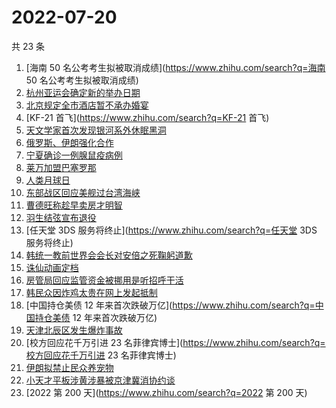 # 2022-07-20

共 23 条

<!-- BEGIN ZHIHUSEARCH -->
<!-- 最后更新时间 Wed Jul 20 2022 18:11:22 GMT+0800 (China Standard Time) -->
1. [海南 50 名公考考生拟被取消成绩](https://www.zhihu.com/search?q=海南 50 名公考考生拟被取消成绩)
1. [杭州亚运会确定新的举办日期](https://www.zhihu.com/search?q=杭州亚运会确定新的举办日期)
1. [北京规定全市酒店暂不承办婚宴](https://www.zhihu.com/search?q=北京规定全市酒店暂不承办婚宴)
1. [KF-21 首飞](https://www.zhihu.com/search?q=KF-21 首飞)
1. [天文学家首次发现银河系外休眠黑洞](https://www.zhihu.com/search?q=天文学家首次发现银河系外休眠黑洞)
1. [俄罗斯、伊朗强化合作](https://www.zhihu.com/search?q=俄罗斯、伊朗强化合作)
1. [宁夏确诊一例腺鼠疫病例](https://www.zhihu.com/search?q=宁夏确诊一例腺鼠疫病例)
1. [莱万加盟巴塞罗那](https://www.zhihu.com/search?q=莱万加盟巴塞罗那)
1. [人类月球日](https://www.zhihu.com/search?q=人类月球日)
1. [东部战区回应美舰过台湾海峡](https://www.zhihu.com/search?q=东部战区回应美舰过台湾海峡)
1. [曹德旺称趁早卖房才明智](https://www.zhihu.com/search?q=曹德旺称趁早卖房才明智)
1. [羽生结弦宣布退役](https://www.zhihu.com/search?q=羽生结弦宣布退役)
1. [任天堂 3DS 服务将终止](https://www.zhihu.com/search?q=任天堂 3DS 服务将终止)
1. [韩统一教前世界会会长对安倍之死鞠躬道歉](https://www.zhihu.com/search?q=韩统一教前世界会会长对安倍之死鞠躬道歉)
1. [诛仙动画定档](https://www.zhihu.com/search?q=诛仙动画定档)
1. [房管局回应监管资金被挪用是听招呼干活](https://www.zhihu.com/search?q=房管局回应监管资金被挪用是听招呼干活)
1. [韩民众因炸鸡太贵在网上发起抵制](https://www.zhihu.com/search?q=韩民众因炸鸡太贵在网上发起抵制)
1. [中国持仓美债 12 年来首次跌破万亿](https://www.zhihu.com/search?q=中国持仓美债 12 年来首次跌破万亿)
1. [天津北辰区发生爆炸事故](https://www.zhihu.com/search?q=天津北辰区发生爆炸事故)
1. [校方回应花千万引进 23 名菲律宾博士](https://www.zhihu.com/search?q=校方回应花千万引进 23 名菲律宾博士)
1. [伊朗拟禁止民众养宠物](https://www.zhihu.com/search?q=伊朗拟禁止民众养宠物)
1. [小天才平板涉黄涉暴被京津冀消协约谈](https://www.zhihu.com/search?q=小天才平板涉黄涉暴被京津冀消协约谈)
1. [2022 第 200 天](https://www.zhihu.com/search?q=2022 第 200 天)
<!-- END ZHIHUSEARCH -->
